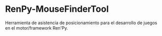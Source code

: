 # RenPy-MouseFinderTool
Herramienta de asistencia de posicionamiento para el desarrollo de juegos en el motor/framework Ren'Py.
